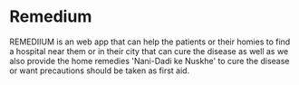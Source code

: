 # Remedium
REMEDIIUM is an web app that can help the patients or their homies to find a hospital near them or in their city that can cure the disease as well as we also provide the home remedies 'Nani-Dadi ke Nuskhe' to cure the disease or want precautions should be taken as first aid.
